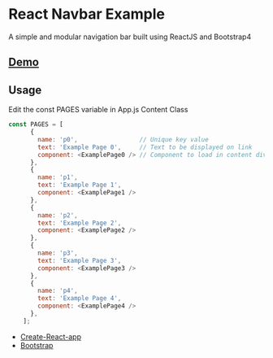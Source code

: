 # React Navbar Example

A simple and modular navigation bar built using ReactJS and Bootstrap4


## [Demo](https://sepler.github.io/react_navbar_example/)


## Usage
Edit the const PAGES variable in App.js Content Class
```javascript
const PAGES = [
      {
        name: 'p0',                 // Unique key value
        text: 'Example Page 0',     // Text to be displayed on link
        component: <ExamplePage0 /> // Component to load in content div
      },
      {
        name: 'p1',
        text: 'Example Page 1',
        component: <ExamplePage1 />
      },
      {
        name: 'p2',
        text: 'Example Page 2',
        component: <ExamplePage2 />
      },
      {
        name: 'p3',
        text: 'Example Page 3',
        component: <ExamplePage3 />
      },
      {
        name: 'p4',
        text: 'Example Page 4',
        component: <ExamplePage4 />
      },
    ];
```
* [Create-React-app](https://github.com/facebookincubator/create-react-app)
* [Bootstrap](https://v4-alpha.getbootstrap.com/)

